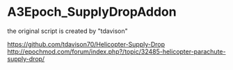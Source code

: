 # A3Epoch_SupplyDropAddon


the original script is created by "tdavison" 

https://github.com/tdavison70/Helicopter-Supply-Drop
http://epochmod.com/forum/index.php?/topic/32485-helicopter-parachute-supply-drop/


